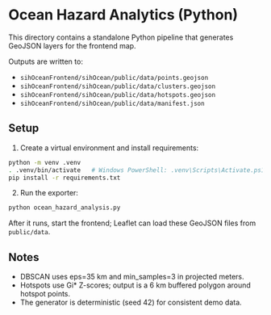 # Ocean Hazard Analytics (Python)

This directory contains a standalone Python pipeline that generates GeoJSON layers for the frontend map.

Outputs are written to:
- `sihOceanFrontend/sihOcean/public/data/points.geojson`
- `sihOceanFrontend/sihOcean/public/data/clusters.geojson`
- `sihOceanFrontend/sihOcean/public/data/hotspots.geojson`
- `sihOceanFrontend/sihOcean/public/data/manifest.json`

## Setup

1) Create a virtual environment and install requirements:
```bash
python -m venv .venv
. .venv/bin/activate   # Windows PowerShell: .venv\Scripts\Activate.ps1
pip install -r requirements.txt
```

2) Run the exporter:
```bash
python ocean_hazard_analysis.py
```

After it runs, start the frontend; Leaflet can load these GeoJSON files from `public/data`.

## Notes
- DBSCAN uses eps=35 km and min_samples=3 in projected meters.
- Hotspots use Gi* Z-scores; output is a 6 km buffered polygon around hotspot points.
- The generator is deterministic (seed 42) for consistent demo data.

